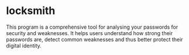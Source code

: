 # locksmith
This program is a comprehensive tool for analysing your passwords for security and weaknesses. It helps users understand how strong their passwords are, detect common weaknesses and thus better protect their digital identity.
